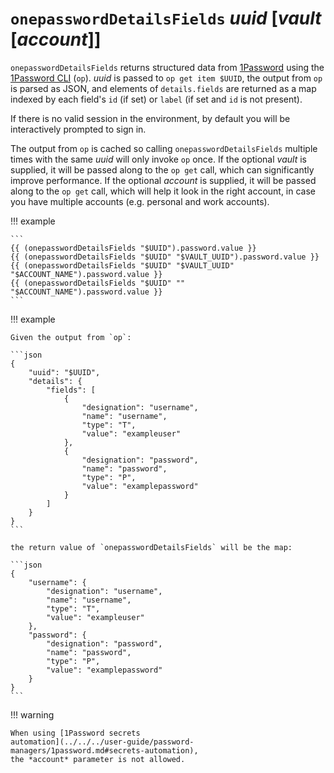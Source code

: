 # `onepasswordDetailsFields` *uuid* [*vault* [*account*]]

`onepasswordDetailsFields` returns structured data from
[1Password](https://1password.com/) using the [1Password
CLI](https://support.1password.com/command-line-getting-started/) (`op`). *uuid*
is passed to `op get item $UUID`, the output from `op` is parsed as JSON, and
elements of `details.fields` are returned as a map indexed by each field's `id`
(if set) or `label` (if set and `id` is not present).

If there is no valid session in the environment, by default you will be
interactively prompted to sign in.

The output from `op` is cached so calling `onepasswordDetailsFields` multiple
times with the same *uuid* will only invoke `op` once. If the optional
*vault* is supplied, it will be passed along to the `op get` call, which
can significantly improve performance. If the optional *account* is
supplied, it will be passed along to the `op get` call, which will help it look
in the right account, in case you have multiple accounts (e.g. personal and work
accounts).

!!! example

    ```
    {{ (onepasswordDetailsFields "$UUID").password.value }}
    {{ (onepasswordDetailsFields "$UUID" "$VAULT_UUID").password.value }}
    {{ (onepasswordDetailsFields "$UUID" "$VAULT_UUID" "$ACCOUNT_NAME").password.value }}
    {{ (onepasswordDetailsFields "$UUID" "" "$ACCOUNT_NAME").password.value }}
    ```

!!! example

    Given the output from `op`:

    ```json
    {
        "uuid": "$UUID",
        "details": {
            "fields": [
                {
                    "designation": "username",
                    "name": "username",
                    "type": "T",
                    "value": "exampleuser"
                },
                {
                    "designation": "password",
                    "name": "password",
                    "type": "P",
                    "value": "examplepassword"
                }
            ]
        }
    }
    ```

    the return value of `onepasswordDetailsFields` will be the map:

    ```json
    {
        "username": {
            "designation": "username",
            "name": "username",
            "type": "T",
            "value": "exampleuser"
        },
        "password": {
            "designation": "password",
            "name": "password",
            "type": "P",
            "value": "examplepassword"
        }
    }
    ```

!!! warning

    When using [1Password secrets
    automation](../../../user-guide/password-managers/1password.md#secrets-automation),
    the *account* parameter is not allowed.
